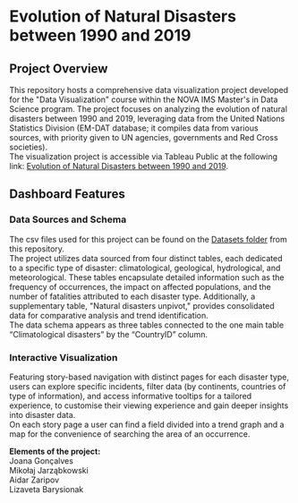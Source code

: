 # Evolution of Natural Disasters between 1990 and 2019

## Project Overview
This repository hosts a comprehensive data visualization project developed for the "Data Visualization" course within the NOVA IMS Master's in Data Science program. The project focuses on analyzing the evolution of natural disasters between 1990 and 2019, leveraging data from the United Nations Statistics Division (EM-DAT database; it compiles data from various sources, with priority given to UN agencies, governments and Red Cross societies).<br>
The visualization project is accessible via Tableau Public at the following link: [Evolution of Natural Disasters between 1990 and 2019](https://public.tableau.com/app/profile/aidar.zaripov/viz/Evolutionofnaturaldisastersbetween1990and2019/Finaldashboard).

## Dashboard Features
### Data Sources and Schema
The csv files used for this project can be found on the [Datasets folder](https://github.com/Joana-Goncalves/DataViz_Project/tree/main/Datasets) from this repository.<br>
The project utilizes data sourced from four distinct tables, each dedicated to a specific type of disaster: climatological, geological, hydrological, and meteorological. These tables encapsulate detailed information such as the frequency of occurrences, the impact on affected populations, and the number of fatalities attributed to each disaster type. Additionally, a supplementary table, "Natural disasters unpivot," provides consolidated data for comparative analysis and trend identification.<br>
The data schema appears as three tables connected to the one main table “Climatological disasters” by the “CountryID” column.

### Interactive Visualization
Featuring story-based navigation with distinct pages for each disaster type, users can explore specific incidents, filter data (by continents, countries of type of information), and access informative tooltips for a tailored experience, to customise their viewing experience and gain deeper insights into disaster data.<br>
On each story page a user can find a field divided into a trend graph and a map for the convenience of searching the area of an occurrence.<br>
 
 
<b>Elements of the project:</b><br>
Joana Gonçalves<br>
Mikołaj Jarząbkowski<br>
Aidar Zaripov<br>
Lizaveta Barysionak<br>
